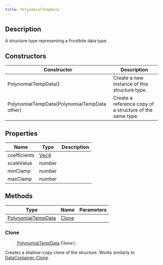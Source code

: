 ```yaml
---
title: PolynomialTempData
---
```

## Description

A structure type representing a Frostbite data type.

## Constructors

| Constructor                                  | Description                                              |
| -------------------------------------------- | -------------------------------------------------------- |
| PolynomialTempData()                         | Create a new instance of this structure type.            |
| PolynomialTempData(PolynomialTempData other) | Create a reference copy of a structure of the same type. |

## Properties

| Name         | Type                              | Description |
| ------------ | --------------------------------- | ----------- |
| coefficients | [Vec4](/vext/ref/shared/class/Vec4) |             |
| scaleValue   | number                            |             |
| minClamp     | number                            |             |
| maxClamp     | number                            |             |

## Methods

| Type                                     | Name            | Parameters |
| ---------------------------------------- | --------------- | ---------- |
| [PolynomialTempData](PolynomialTempData) | [Clone](#clone) |            |

### Clone

> [PolynomialTempData](PolynomialTempData) **Clone**()

Creates a shallow-copy clone of the structure. Works similarly to [DataContainer::Clone](/vext/ref/shared/class/datacontainer#clone).

